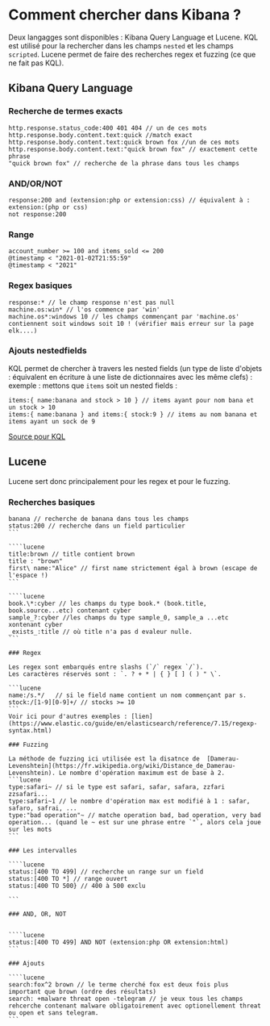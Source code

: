 # Comment chercher dans Kibana ?

Deux langagges sont disponibles : Kibana Query Language et Lucene.
KQL est utilisé pour la rechercher dans les champs `nested` et les champs `scripted`.
Lucene permet de faire des recherches regex et fuzzing (ce que ne fait pas KQL).

## Kibana Query Language

### Recherche de termes exacts

```kql
http.response.status_code:400 401 404 // un de ces mots
http.response.body.content.text:quick //match exact
http.response.body.content.text:quick brown fox //un de ces mots
http.response.body.content.text:"quick brown fox" // exactement cette phrase
"quick brown fox" // recherche de la phrase dans tous les champs
```
### AND/OR/NOT

```kql
response:200 and (extension:php or extension:css) // équivalent à : extension:(php or css)
not response:200 
```

### Range

```kql
account_number >= 100 and items_sold <= 200
@timestamp < "2021-01-02T21:55:59"
@timestamp < "2021"
```

### Regex basiques

```kql
response:* // le champ response n'est pas null
machine.os:win* // l'os commence par 'win'
machine.os*:windows 10 // les champs commençant par 'machine.os' contiennent soit windows soit 10 ! (vérifier mais erreur sur la page elk....)
```

### Ajouts nestedfields

KQL permet de chercher à travers les nested fields (un type de liste d'objets : équivalent en écriture à une liste de dictionnaires avec les même clefs) : exemple : mettons que `items` soit un nested fields :

```kql
items:{ name:banana and stock > 10 } // items ayant pour nom bana et un stock > 10
items:{ name:banana } and items:{ stock:9 } // items au nom banana et items ayant un sock de 9
```

[Source pour KQL](https://www.elastic.co/guide/en/kibana/current/kuery-query.html)

## Lucene

Lucene sert donc principalement pour les regex et pour le fuzzing.

### Recherches basiques

````lucene
banana // recherche de banana dans tous les champs
status:200 // recherche dans un field particulier
```

````lucene
title:brown // title contient brown
title : "brown" 
first\ name:"Alice" // first name strictement égal à brown (escape de l'espace !)
```

````lucene
book.\*:cyber // les champs du type book.* (book.title, book.source...etc) contenant cyber
sample_?:cyber //les champs du type sample_0, sample_a ...etc xontenant cyber
_exists_:title // où title n'a pas d evaleur nulle.
```

### Regex

Les regex sont embarqués entre slashs (`/` regex `/`).
Les caractères réservés sont : `. ? + * | { } [ ] ( ) " \`.

```lucene
name:/s.*/   // si le field name contient un nom commençant par s.
stock:/[1-9][0-9]+/ // stocks >= 10
```
Voir ici pour d'autres exemples : [lien](https://www.elastic.co/guide/en/elasticsearch/reference/7.15/regexp-syntax.html)

### Fuzzing

La méthode de fuzzing ici utilisée est la disatnce de  [Damerau-Levenshtein](https://fr.wikipedia.org/wiki/Distance_de_Damerau-Levenshtein). Le nombre d'opération maximum est de base à 2.
```lucene
type:safari~ // si le type est safari, safar, safara, zzfari zzsafari...
type:safari~1 // le nombre d'opération max est modifié à 1 : safar, safaro, safrai, ...
type:"bad operation"~ // matche operation bad, bad operation, very bad operation... (quand le ~ est sur une phrase entre `"`, alors cela joue sur les mots
```

### Les intervalles

````lucene
status:[400 TO 499] // recherche un range sur un field
status:[400 TO *] // range ouvert
status:[400 TO 500} // 400 à 500 exclu

```

### AND, OR, NOT


````lucene
status:[400 TO 499] AND NOT (extension:php OR extension:html)
```

### Ajouts

````lucene
search:fox^2 brown // le terme cherché fox est deux fois plus important que brown (ordre des résultats)
search: +malware threat open -telegram // je veux tous les champs rehcerche contenant malware obligatoirement avec optionellement threat ou open et sans telegram.
```
